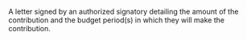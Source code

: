 A letter signed by an authorized signatory detailing the amount of the contribution and the budget period(s) in which they will make the contribution.
